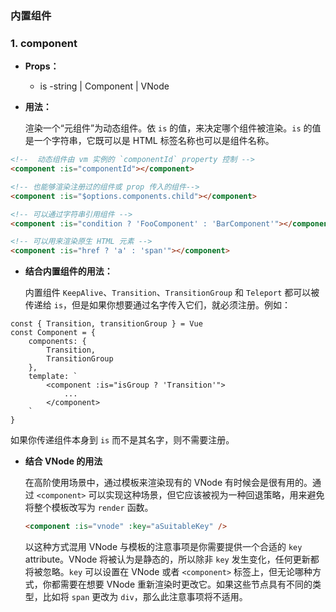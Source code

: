 ### 内置组件

### 1. component

- **Props：**
  - is -string | Component | VNode

- **用法：**

  渲染一个“元组件”为动态组件。依 `is` 的值，来决定哪个组件被渲染。`is` 的值是一个字符串，它既可以是 HTML 标签名称也可以是组件名称。

```html
<!--  动态组件由 vm 实例的 `componentId` property 控制 -->
<component :is="componentId"></component>

<!-- 也能够渲染注册过的组件或 prop 传入的组件-->
<component :is="$options.components.child"></component>

<!-- 可以通过字符串引用组件 -->
<component :is="condition ? 'FooComponent' : 'BarComponent'"></component>

<!-- 可以用来渲染原生 HTML 元素 -->
<component :is="href ? 'a' : 'span'"></component>
```

- **结合内置组件的用法：**

  内置组件 `KeepAlive`、`Transition`、`TransitionGroup` 和 `Teleport` 都可以被传递给 `is`，但是如果你想要通过名字传入它们，就必须注册。例如：

```
const { Transition, transitionGroup } = Vue
const Component = {
	components: {
		Transition,
		TransitionGroup
	},
	template: `
		<component :is="isGroup ? 'Transition'">
			...
		</component>
	`
}
```

如果你传递组件本身到 `is` 而不是其名字，则不需要注册。

- **结合 VNode 的用法**

  在高阶使用场景中，通过模板来渲染现有的 VNode 有时候会是很有用的。通过 `<component>` 可以实现这种场景，但它应该被视为一种回退策略，用来避免将整个模板改写为 `render` 函数。

  ```html
  <component :is="vnode" :key="aSuitableKey" />
  ```

  以这种方式混用 VNode 与模板的注意事项是你需要提供一个合适的 `key` attribute。VNode 将被认为是静态的，所以除非 `key` 发生变化，任何更新都将被忽略。`key` 可以设置在 VNode 或者 `<component>` 标签上，但无论哪种方式，你都需要在想要 VNode 重新渲染时更改它。如果这些节点具有不同的类型，比如将 `span` 更改为 `div`，那么此注意事项将不适用。